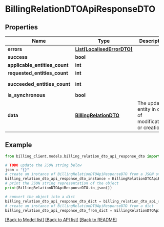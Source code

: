 # BillingRelationDTOApiResponseDTO


## Properties

Name | Type | Description | Notes
------------ | ------------- | ------------- | -------------
**errors** | [**List[LocalisedErrorDTO]**](LocalisedErrorDTO.md) |  | [optional] 
**success** | **bool** |  | [optional] 
**applicable_entities_count** | **int** |  | [optional] 
**requested_entities_count** | **int** |  | [optional] 
**succeeded_entities_count** | **int** |  | [optional] [readonly] 
**is_synchronous** | **bool** |  | [optional] 
**data** | [**BillingRelationDTO**](BillingRelationDTO.md) | The updated entity in case of modifications or creation | [optional] 

## Example

```python
from billing_client.models.billing_relation_dto_api_response_dto import BillingRelationDTOApiResponseDTO

# TODO update the JSON string below
json = "{}"
# create an instance of BillingRelationDTOApiResponseDTO from a JSON string
billing_relation_dto_api_response_dto_instance = BillingRelationDTOApiResponseDTO.from_json(json)
# print the JSON string representation of the object
print(BillingRelationDTOApiResponseDTO.to_json())

# convert the object into a dict
billing_relation_dto_api_response_dto_dict = billing_relation_dto_api_response_dto_instance.to_dict()
# create an instance of BillingRelationDTOApiResponseDTO from a dict
billing_relation_dto_api_response_dto_from_dict = BillingRelationDTOApiResponseDTO.from_dict(billing_relation_dto_api_response_dto_dict)
```
[[Back to Model list]](../README.md#documentation-for-models) [[Back to API list]](../README.md#documentation-for-api-endpoints) [[Back to README]](../README.md)



